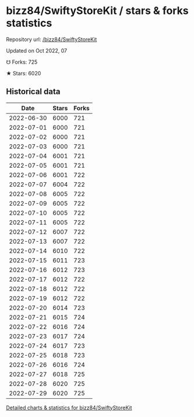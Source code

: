 # bizz84/SwiftyStoreKit / stars & forks statistics

Repository url: [/bizz84/SwiftyStoreKit](https://github.com/bizz84/SwiftyStoreKit)

Updated on Oct 2022, 07

☋ Forks: 725

★ Stars: 6020

## Historical data
| Date | Stars | Forks |
|------|-------|-------|
| 2022-06-30 | 6000 | 721 | 
| 2022-07-01 | 6000 | 721 | 
| 2022-07-02 | 6000 | 721 | 
| 2022-07-03 | 6000 | 721 | 
| 2022-07-04 | 6001 | 721 | 
| 2022-07-05 | 6001 | 721 | 
| 2022-07-06 | 6001 | 722 | 
| 2022-07-07 | 6004 | 722 | 
| 2022-07-08 | 6005 | 722 | 
| 2022-07-09 | 6005 | 722 | 
| 2022-07-10 | 6005 | 722 | 
| 2022-07-11 | 6005 | 722 | 
| 2022-07-12 | 6007 | 722 | 
| 2022-07-13 | 6007 | 722 | 
| 2022-07-14 | 6010 | 722 | 
| 2022-07-15 | 6011 | 723 | 
| 2022-07-16 | 6012 | 723 | 
| 2022-07-17 | 6012 | 722 | 
| 2022-07-18 | 6012 | 722 | 
| 2022-07-19 | 6012 | 722 | 
| 2022-07-20 | 6014 | 723 | 
| 2022-07-21 | 6015 | 724 | 
| 2022-07-22 | 6016 | 724 | 
| 2022-07-23 | 6017 | 724 | 
| 2022-07-24 | 6017 | 723 | 
| 2022-07-25 | 6018 | 723 | 
| 2022-07-26 | 6016 | 724 | 
| 2022-07-27 | 6018 | 725 | 
| 2022-07-28 | 6020 | 725 | 
| 2022-07-29 | 6020 | 725 | 


[Detailed charts & statistics for bizz84/SwiftyStoreKit](https://reviewgithub.com/rep/bizz84/SwiftyStoreKit)
